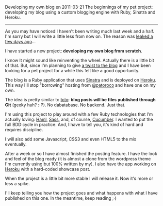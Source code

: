 Developing my own blog
en
2011-03-21
The beginnings of my pet project: developing my blog using a custom blogging engine with Ruby, Sinatra and Heroku.

---

As you may have noticed I haven't been writing much last week and a half. I'm sorry but I will write a little less from now on. The reason was [leaked a few days ago](http://twitter.com/ialcazar/statuses/48497615737864193)...

I have started a new project:  **developing my own blog from scratch**.

I know It might sound like reinventing the wheel. Actually there is a little bit of that. But, since I'm planning to give [a twist to the blog](http://twitter.com/jacegu/statuses/45580626623078400) and I have been looking for a pet project for a while this felt like a good opportunity.

The blog is a Ruby application that uses [Sinatra](http://www.sinatrarb.com) and is deployed on [Heroku](http://heroku.com). This way I'll stop "borrowing" hosting from [@patoroco](http://www.twitter.com/patoroco) and have one on my own.

The idea is pretty similar to [toto](https://github.com/cloudhead/toto): **blog posts will be files published through Git** (geeky huh? :·P). No dabatabase. No backend. Just that.

I'm using this project to play around with a few Ruby technologies that I'm actually loving: [Haml](http://haml-lang.com/), [Sass](http://blog.plagelao.com/2011/03/sass-is-so-cool.html), and, of course, [Cucumber](http://cukes.info/). I wanted to put the full BDD cycle in practice. And, I have to tell you, it's kind of hard and requires discipline.

I will also add some Javascript, CSS3 and even HTML5 to the mix eventually.

After a week or so I have almost finished the posting feature. I have the look and feel of the blog ready (it is almost a clone from the wordpress theme I'm currently using but 100% written by my). I also have the [app working on Heroku](http://jacegu.heroku.com) with a hard-coded showcase post.

When the project is a little bit more stable I will release it. Now it's more or less a spike.

I'll keep telling you how the project goes and what happens with what I have published on this one. In the meantime, keep reading ;·)

